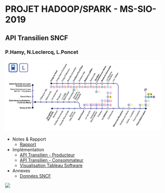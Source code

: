 # PROJET HADOOP/SPARK - MS-SIO-2019
## API Transilien SNCF
### P.Hamy, N.Leclercq, L.Poncet

![](./api-transilien/line-l.png)

* Notes & Rapport
  * [Rapport](./docs/rapport/RapportHAP.md)
* Implémentation 
  * [API Transilien - Producteur](./api-transilien/api-transilien-producer.ipynb)
  * [API Transilien - Consommateur](./api-transilien/api-transilien-consumer.ipynb)
  * [Visualisation Tableau Software](./docs/rapport/RapportPOL.md)
* Annexes
  * [Données SNCF](./api-transilien/api-transilien-sncf-data.ipynb)

![](./api-transilien/trains-tracker.gif)
